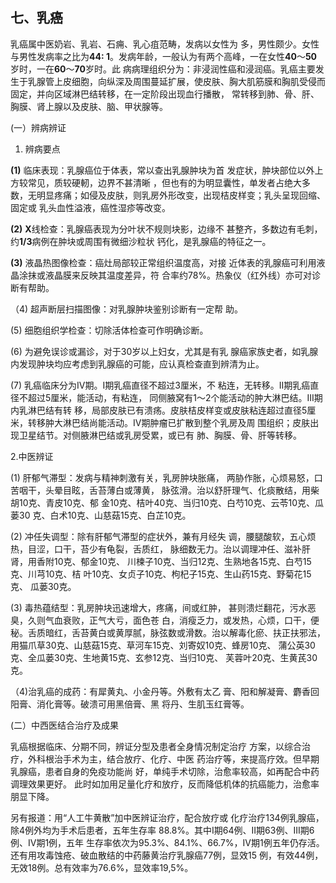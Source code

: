 ## 七、乳癌  

   乳癌属中医奶岩、乳岩、石痈、乳心疽范畴，发病以女性为 多，男性颇少。女性与男性发病率之比为**44: 1**。发病年龄，一般认为有两个高峰，一在女性**40**〜**50**岁时，一在**60**〜**70**岁时。此 病病理组织分为：非浸润性癌和浸润癌。乳癌主要发生于乳腺管上皮细胞，向纵深及周围蔓延扩展，使皮肤、胸大肌筋膜和胸肌受侵而固定，并向区域淋巴结转移，在一定阶段出现血行播散，  常转移到肺、骨、肝、胸膜、肾上腺以及皮肤、脑、甲状腺等。

(一）辨病辨证

1. 辨病要点 

**(1)**    临床表现：乳腺癌位于体表，常以查出乳腺肿块为首  发症状，肿块部位以外上方较常见，质较硬軔，边界不甚清晰 ，但也有的为明显囊性，单发者占绝大多数，无明显疼痛；如侵及皮肤，则乳房外形改变，出现桔皮样变；乳头呈现回缩、固定或  乳头血性溢液，癌性湿疹等改变。

**(2)**    **X**线检查：乳腺癌表现为分叶状不规则块影，边缘不 甚整齐，多数边有毛刺，约**1/3**病例在肿块或周围有微细沙粒状  钙化，是乳腺癌的特征之一。  

 **(3)**     液晶热图像检查：癌灶局部较正常组织温度高，对接  近体表的乳腺癌可利用液晶涂抹或液晶膜来反映其温度差异，符 合率约78%。热象仪（红外线）亦可对诊断有帮助。

  （4) 超声断层扫描图像：对乳腺肿块鉴别诊断有一定帮  助。

  (5)      细胞组织学检查：切除活体检查可作明确诊断。

  (6)     为避免误诊或漏诊，对于30岁以上妇女，尤其是有乳 腺癌家族史者，如乳腺内发现肿块均应考虑到乳腺癌的可能，应认真检查直到辨清为止。

  (7)     乳癌临床分为IV期。I期乳癌直径不超过3厘米，不 粘连，无转移。II期乳癌直径不超过5厘米，能活动，有粘连， 同侧腋窝有1〜2个能活动的肿大淋巴结。III期内乳淋巴结有转 移，局部皮肤已有溃疡。皮肤桔皮样变或皮肤粘连超过直径5厘 米，转移肿大淋巴结尚能活动。IV期肿瘤已扩散到整个乳房及周 围组织；皮肤出现卫星结节。对侧腋淋巴结或乳房受累，或已有 肺、胸膜、骨、肝等转移。

  2.中医辨证

  (1)     肝郁气滞型：发病与精神刺激有关，乳房肿块胀痛，  两胁作胀，心烦易怒，口苦咽干，头晕目眩，舌苔薄白或薄黄， 脉弦滑。治以舒肝理气、化痰散结，用柴胡10克、青皮10克、郁 金10克、桔叶40克、当归10克、白芍10克、云苓10克、瓜蒌30 克、白术10克、山慈菇15克、白芷10克。

  (2)     冲任失调型：除有肝郁气滞型的症状外，兼有月经失  调，腰腿酸软，五心烦热，目涩，口干，苔少有龟裂，舌质红， 脉细数无力。治以调理冲任、滋补肝肾，用香附10克、郁金10克、 川楝子10克、当归12克、生熟地各15克、白芍15克、川芎10克、桔 叶10克、女贞子10克、枸杞子15克、生山药15克、野菊花15克、 瓜蒌30克。

  (3)      毒热蕴结型：乳房肿块迅速增大，疼痛，间或红肿， 甚则溃烂翻花，污水恶臭，久则气血衰败，正气大亏，面色苍 白，消瘦乏力，或发热，心烦，口干，便秘。舌质暗红，舌苔黄白或黄厚腻，脉弦数或滑数。治以解毒化瘀、扶正扶邪法，用猫爪草30克、山慈菇15克、草河车15克、刘寄奴10克、蜂房10克、 蒲公英30克、全瓜蒌30克、生地黄15克、玄参12克、当归10克、 芙蓉叶20克、生黄芪30克。

 （4)治乳癌的成药：有犀黄丸、小金丹等。外敷有太乙 膏、阳和解凝膏、麝香回阳膏、消化膏等。破溃可用黑倍膏、黑 将丹、生肌玉红膏等。

  (二）中西医结合治疗及成果

  乳癌根据临床、分期不同，辨证分型及患者全身情况制定治疗 方案，以综合治疗，外科根治手术为主，结合放疗、化疗、中医 药治疗等，来提高疗效。但早期乳腺癌，患者自身的免疫功能尚  好，单纯手术切除，治愈率较高，如再配合中药调理效果更好。 此时如加用足量化疗和放疗，反而降低机体的抗癌能力，治愈率 朋显下降。  

另有报道：用“人工牛黄散”加中医辨证治疗，配合放疗或  化疗治疗134例乳腺癌，除4例外均为手术后患者，五年生存率 88.8%。其中I期64例、II期63例、III期6例、IV期1例，五年 生存率依次为95.3%、84.1%、66.7%，IV期1例五年仍存活。 还有用攻毒蚀疮、破血散结的中药藤黄治疗乳腺癌77例，显效15 例，有效44例，无效18例。总有效率为76.6%，显效率19,5%。
